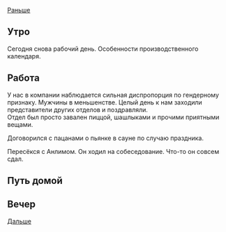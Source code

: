[Раньше](2021.02.19.md)  
## Утро
Сегодня снова рабочий день. Особенности производственного календаря.
## Работа
У нас в компании наблюдается сильная диспропорция по гендерному признаку. Мужчины в меньшенстве. Целый день к нам заходили представители других отделов и поздравляли.  
Отдел был просто завален пиццой, шашлыками и прочими приятными вещами.

Договорился с пацанами о пьянке в сауне по случаю праздника.

Пересёкся с Анлимом. Он ходил на собеседование. Что-то он совсем сдал.
## Путь домой
## Вечер
[Дальше](2021.02.21.md)
